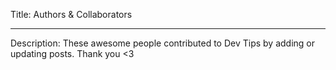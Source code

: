 Title: Authors & Collaborators

-----

Description: These awesome people contributed to Dev Tips by adding or updating posts. Thank you <3
